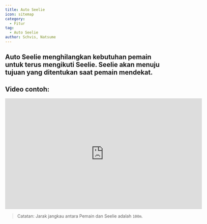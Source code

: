 ```yaml
---
title: Auto Seelie
icon: sitemap
category:
  - Fitur
tag:
  - Auto Seelie
author: Schvis, Natsume
---
```


## Auto Seelie menghilangkan kebutuhan pemain untuk terus mengikuti Seelie. Seelie akan menuju tujuan yang ditentukan saat pemain mendekat.

## Video contoh:

<iframe width="640" height="360" src="https://www.youtube.com/embed/uETIJ4KS39M?list=PL5eI1Tb64p56g27qfYk7VuFTz4FK6YrKa" title="Korepi - Auto Seelie" frameborder="0" allow="accelerometer; autoplay; clipboard-write; encrypted-media; gyroscope; picture-in-picture; web-share" allowfullscreen></iframe>

> Catatan: Jarak jangkau antara Pemain dan Seelie adalah `100m`.